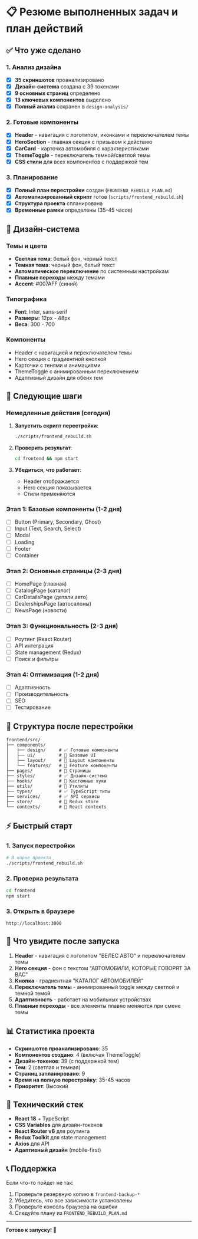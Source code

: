# 📋 Резюме выполненных задач и план действий

## ✅ Что уже сделано

### 1. Анализ дизайна
- [x] **35 скриншотов** проанализировано
- [x] **Дизайн-система** создана с 39 токенами
- [x] **9 основных страниц** определено
- [x] **13 ключевых компонентов** выделено
- [x] **Полный анализ** сохранен в `design-analysis/`

### 2. Готовые компоненты
- [x] **Header** - навигация с логотипом, иконками и переключателем темы
- [x] **HeroSection** - главная секция с призывом к действию
- [x] **CarCard** - карточка автомобиля с характеристиками
- [x] **ThemeToggle** - переключатель темной/светлой темы
- [x] **CSS стили** для всех компонентов с поддержкой тем

### 3. Планирование
- [x] **Полный план перестройки** создан (`FRONTEND_REBUILD_PLAN.md`)
- [x] **Автоматизированный скрипт** готов (`scripts/frontend_rebuild.sh`)
- [x] **Структура проекта** спланирована
- [x] **Временные рамки** определены (35-45 часов)

## 🎯 Дизайн-система

### Темы и цвета
- **Светлая тема**: белый фон, черный текст
- **Темная тема**: черный фон, белый текст
- **Автоматическое переключение** по системным настройкам
- **Плавные переходы** между темами
- **Accent**: #007AFF (синий)

### Типографика
- **Font**: Inter, sans-serif
- **Размеры**: 12px - 48px
- **Веса**: 300 - 700

### Компоненты
- Header с навигацией и переключателем темы
- Hero секция с градиентной кнопкой
- Карточки с тенями и анимациями
- ThemeToggle с анимированным переключением
- Адаптивный дизайн для обеих тем

## 🚀 Следующие шаги

### Немедленные действия (сегодня)
1. **Запустить скрипт перестройки**:
   ```bash
   ./scripts/frontend_rebuild.sh
   ```

2. **Проверить результат**:
   ```bash
   cd frontend && npm start
   ```

3. **Убедиться, что работает**:
   - Header отображается
   - Hero секция показывается
   - Стили применяются

### Этап 1: Базовые компоненты (1-2 дня)
- [ ] Button (Primary, Secondary, Ghost)
- [ ] Input (Text, Search, Select)
- [ ] Modal
- [ ] Loading
- [ ] Footer
- [ ] Container

### Этап 2: Основные страницы (2-3 дня)
- [ ] HomePage (главная)
- [ ] CatalogPage (каталог)
- [ ] CarDetailsPage (детали авто)
- [ ] DealershipsPage (автосалоны)
- [ ] NewsPage (новости)

### Этап 3: Функциональность (2-3 дня)
- [ ] Роутинг (React Router)
- [ ] API интеграция
- [ ] State management (Redux)
- [ ] Поиск и фильтры

### Этап 4: Оптимизация (1-2 дня)
- [ ] Адаптивность
- [ ] Производительность
- [ ] SEO
- [ ] Тестирование

## 📁 Структура после перестройки

```
frontend/src/
├── components/
│   ├── design/     # ✅ Готовые компоненты
│   ├── ui/         # 🔄 Базовые UI
│   ├── layout/     # 🔄 Layout компоненты
│   └── features/   # 🔄 Feature компоненты
├── pages/          # 🔄 Страницы
├── styles/         # ✅ Дизайн-система
├── hooks/          # 🔄 Кастомные хуки
├── utils/          # 🔄 Утилиты
├── types/          # ✅ TypeScript типы
├── services/       # ✅ API сервисы
├── store/          # 🔄 Redux store
└── contexts/       # 🔄 React contexts
```

## ⚡ Быстрый старт

### 1. Запуск перестройки
```bash
# В корне проекта
./scripts/frontend_rebuild.sh
```

### 2. Проверка результата
```bash
cd frontend
npm start
```

### 3. Открыть в браузере
```
http://localhost:3000
```

## 🎨 Что увидите после запуска

1. **Header** - навигация с логотипом "ВЕЛЕС АВТО" и переключателем темы
2. **Hero секция** - фон с текстом "АВТОМОБИЛИ, КОТОРЫЕ ГОВОРЯТ ЗА ВАС"
3. **Кнопка** - градиентная "КАТАЛОГ АВТОМОБИЛЕЙ"
4. **Переключатель темы** - анимированный toggle между светлой и темной темой
5. **Адаптивность** - работает на мобильных устройствах
6. **Плавные переходы** - все элементы плавно меняются при смене темы

## 📊 Статистика проекта

- **Скриншотов проанализировано**: 35
- **Компонентов создано**: 4 (включая ThemeToggle)
- **Дизайн-токенов**: 39 (с поддержкой тем)
- **Тем**: 2 (светлая и темная)
- **Страниц запланировано**: 9
- **Время на полную перестройку**: 35-45 часов
- **Приоритет**: Высокий

## 🔧 Технический стек

- **React 18** + TypeScript
- **CSS Variables** для дизайн-токенов
- **React Router v6** для роутинга
- **Redux Toolkit** для state management
- **Axios** для API
- **Адаптивный дизайн** (mobile-first)

## 📞 Поддержка

Если что-то пойдет не так:
1. Проверьте резервную копию в `frontend-backup-*`
2. Убедитесь, что все зависимости установлены
3. Проверьте консоль браузера на ошибки
4. Следуйте плану из `FRONTEND_REBUILD_PLAN.md`

---

**Готово к запуску! 🚀** 